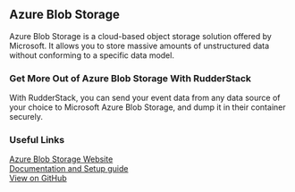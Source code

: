 ## Azure Blob Storage

Azure Blob Storage is a cloud-based object storage solution offered by Microsoft. It allows you to store massive amounts of unstructured data without conforming to a specific data model.

### Get More Out of Azure Blob Storage With RudderStack

With RudderStack, you can send your event data from any data source of your choice to Microsoft Azure Blob Storage, and dump it in their container securely.

### Useful Links

[Azure Blob Storage Website][]  
[Documentation and Setup guide][]  
[View on GitHub][]

[//]: # "These are reference links used in the body of this note and get stripped out when the markdown processor does its job. There is no need to format nicely because it shouldn't be seen. Thanks SO - http://stackoverflow.com/questions/4823468/store-comments-in-markdown-syntax"
[azure blob storage website]: https://docs.microsoft.com/en-gb/azure/storage/blobs/storage-blobs-overview
[documentation and setup guide]: https://docs.rudderstack.com/destinations/microsoft-azure-blob-storage
[view on github]: https://github.com/rudderlabs/rudder-transformer/tree/master/v0/destinations/azure_blob
